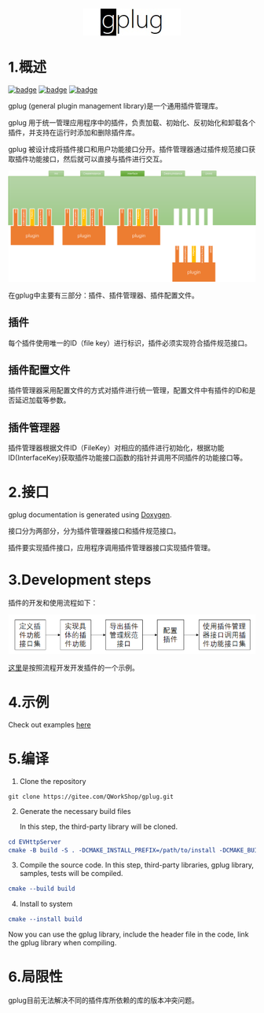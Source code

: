 <p align="center">
  <img src="./doxygen/Logo.jpg" alt="gplug logo"/>
</p>

# 1.概述

[![badge](https://img.shields.io/badge/license-Zlib-blue)](./LICENSE.txt)
[![badge](https://img.shields.io/badge/document-doxygen-brightgreen)](./doc)
[![badge](https://img.shields.io/badge/platform-windows%20%7C%20linux-green)](./README.md)

gplug (general plugin management library)是一个通用插件管理库。

gplug 用于统一管理应用程序中的插件，负责加载、初始化、反初始化和卸载各个插件，并支持在运行时添加和删除插件库。

gplug 被设计成将插件接口和用户功能接口分开。插件管理器通过插件规范接口获取插件功能接口，然后就可以直接与插件进行交互。

![plugin](./docs/pic/plugin.png)

在gplug中主要有三部分：插件、插件管理器、插件配置文件。

## 插件

每个插件使用唯一的ID（file key）进行标识，插件必须实现符合插件规范接口。

## 插件配置文件

插件管理器采用配置文件的方式对插件进行统一管理，配置文件中有插件的ID和是否延迟加载等参数。

## 插件管理器

插件管理器根据文件ID（FileKey）对相应的插件进行初始化，根据功能ID(InterfaceKey)获取插件功能接口函数的指针并调用不同插件的功能接口等。

# 2.接口

gplug documentation is generated using  [Doxygen](http://www.doxygen.org/).

接口分为两部分，分为插件管理器接口和插件规范接口。

插件要实现插件接口，应用程序调用插件管理器接口实现插件管理。

# 3.Development steps

插件的开发和使用流程如下：

![process](./docs/pic/process.png)

[这里](./docs/2.开发流程/README.md)是按照流程开发开发插件的一个示例。

# 4.示例

Check out examples [here](./example/README.md)


# 5.编译


1. Clone the repository

```shell
git clone https://gitee.com/QWorkShop/gplug.git
```

2. Generate the necessary build files

   In this step, the third-party library will be cloned.

```cmake
cd EVHttpServer
cmake -B build -S . -DCMAKE_INSTALL_PREFIX=/path/to/install -DCMAKE_BUILD_TYPE=Release
```

3. Compile the source code. In this step, third-party libraries, gplug library, samples, tests will be compiled.

```cmake
cmake --build build
```

4. Install to system

```cmake
cmake --install build
```

Now you can use the gplug library, include the header file in the code, link  the gplug library when compiling.



# 6.局限性

gplug目前无法解决不同的插件库所依赖的库的版本冲突问题。

